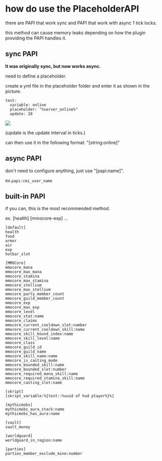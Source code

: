 # how do use the PlaceholderAPI
there are PAPI that work sync and PAPI that work with async 1 tick locks.

this method can cause memory leaks depending on how the plugin providing the PAPI handles it.

## sync PAPI
**It was originally sync, but now works async.**

need to define a placeholder.

create a yml file in the placeholder folder and enter it as shown in the picture.

```
test:
  variable: online
  placeholder: "%server_online%"
  update: 20
```

![](https://i.imgur.com/e6cF0P0.png)

(update is the update interval in ticks.)

can then use it in the following format: "[string:online]"

## async PAPI
don't need to configure anything, just use "[papi:name]".

ex.`papi:cmi_user_name`

## built-in PAPI
if you can, this is the most recommended method.

ex. [health] [mmocore-exp] ...

```
[default]
health
food
armor
air
exp
hotbar_slot

[MMOCore]
mmocore_mana
mmocore_max_mana
mmocore_stamina
mmocore_max_stamina
mmocore_stellium
mmocore_max_stellium
mmocore_party_member_count
mmocore_guild_member_count
mmocore_exp
mmocore_max_exp
mmocore_level
mmocore_stat:name
mmocore_claims
mmocore_current_cooldown_slot:number
mmocore_current_cooldown_skill:name
mmocore_skill_bound_index:name
mmocore_skill_level:name
mmocore_class
mmocore_guild_id
mmocore_guild_name
mmocore_skill_name:name
mmocore_is_casting_mode
mmocore_bounded_skill:name
mmocore_bounded_slot:number
mmocore_required_mana_skill:name
mmocore_required_stamina_skill:name
mmocore_casting_slot:name

[skript]
[skript_variable:%{test::%uuid of hud player%}%]

[mythicmobs]
mythicmobs_aura_stack:name
mythicmobs_has_aura:name

[vault]
vault_money

[worldguard]
worldguard_in_region:name

[parties]
parties_member_exclude_mine:number

```